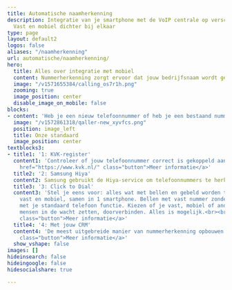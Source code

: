 ```yaml
---
title: Automatische naamherkenning
description: Integratie van je smartphone met de VoIP centrale op verschillende manieren.
  Vast en mobiel dichter bij elkaar
type: page
layout: default2
logos: false
aliases: "/naamherkenning"
url: automatische/naamherkenning/
hero:
  title: Alles over integratie met mobiel
  content: Nummerherkenning zorgt ervoor dat jouw bedrijfsnaam wordt getoond wanneer je iemand belt, zelfs als je niet in het adresboek van de ontvanger staat. Dit gebeurt automatisch op veel Android- en Google-smartphones, zoals Samsung, waar een [smart]-label in de gesprekslijst kan verschijnen. Hoewel handig, kan automatische naam-herkenning soms verouderde of onjuiste informatie tonen. In sommige gevallen wordt zelfs een SPAM-label aan een nummer gekoppeld, waardoor oproepen mogelijk worden genegeerd. De gegevens komen niet van ons, maar van bronnen zoals het KvK-register. Ervaar je problemen met nummerherkenning? Ontdek hoe je dit kunt aanpassen.<br><br><a href="/klantworden" class="button">Nog geen Callvoip klant?</a>
  image: "/v1571655384/calling_os7r1h.png"
  zooming: true
  image_position: center
  disable_image_on_mobile: false
blocks:
- content: 'Heb je een nieuw telefoonnummer of heb je een bestaand nummer verhuisd? Dan kun je zelf je nummer aanmelden bij telefoongidsen en -databases. Dit zorgt ervoor dat jouw bedrijfsnaam correct wordt weergegeven bij inkomende oproepen en voorkomt verkeerde of verouderde informatie. Door je gegevens in de juiste databases te registreren, vergroot je de herkenbaarheid van je bedrijf en verminder je de kans op misverstanden. Wil je weten hoe je dit eenvoudig regelt? Volg onze handleiding en zorg ervoor dat jouw nummer correct wordt weergegeven in gidsvermeldingen en naam-herkenningssystemen.<br><br><a href="https://www.callvoip.nl/ondersteuning/vast-mobiel/overzicht/" class="button" target="_blank">Vergelijking integraties</a>'
  image: "/v1572861318/qaller-new_xyvfcs.png"
  position: image_left
  title: Onze standaard
  image_position: center
textblocks3:
- title1: '1: KVK-register'
  content1: 'Controleer of jouw telefoonnummer correct is gekoppeld aan de naam in het KvK-register. Soms kun je de gegevens aanpassen of een ander nummer kiezen dat beter aansluit bij de inschrijving. Een nieuw nummer aanvragen is eenvoudig en voordelig, waardoor je snel de juiste vermelding kunt regelen.<br><br><br><a
    href="https://www.kvk.nl/" class="button">Meer informatie</a>'
  title2: '2: Samsung Hiya'
  content2: Samsung gebruikt de Hiya-service om telefoonnummers te herkennen en een naam te koppelen. Dit systeem informeert gebruikers en markeert soms nummers als ‘Spam’. Wordt jouw bedrijfsnummer onterecht als spam weergegeven of klopt de informatie niet? Dien een ticket in bij Hiya met bewijs dat het nummer van jou is.<br><br><br><br><a href="https://hiyahelp.zendesk.com/hc/en-us/p/request_hub" class="button">Meer informatie</a>'
  title3: '3: Click to Dial'
  content3: 'Stel je eens voor: alles wat met bellen en gebeld worden te maken heeft,
    vast en mobiel, samen in 1 smartphone. Bellen met vast nummer zonder app, gewoon
    met je standaard telefoon functie. Kiezen of je vast, mobiel of anoniem uitbelt,
    mensen in de wacht zetten, doorverbinden. Alles is mogelijk.<br><br><br><a href="https://www.callvoip.nl/telefonie/clicktodial/"
    class="button">Meer informatie</a>'
  title4: '4: Met jouw CRM'
  content4: 'De meest uitgebreide manier van nummerherkenning opbouwen met jouw klanten: koppel jouw CRM aan onze centrale.  In onze Marketplace vind je een uitgebreid aanbod aan compatibele CRM-pakketten, dus de kans is groot dat jouw systeem erbij zit. Optimaliseer je telefonie en werk efficiënter met een geïntegreerde oplossing.<br><br><a href="https://www.callvoip.nl/marketplace"
    class="button">Meer informatie</a>'
  show_vshape: false
images: []
hideinsearch: false
hideingoogle: false
hidesocialshare: true

---
```

